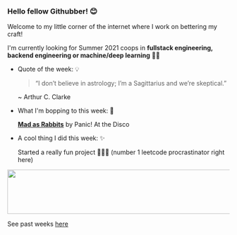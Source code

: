 ### Hello fellow Githubber! 😊
Welcome to my little corner of the internet where I work on bettering my craft! 

I'm currently looking for Summer 2021 coops in **fullstack engineering, backend engineering or machine/deep learning** 🤖🌞

- Quote of the week: 💡

   >“I don’t believe in astrology; I’m a Sagittarius and we’re skeptical.”

   ~ Arthur C. Clarke
   
- What I'm bopping to this week: 🎵

   [**Mad as Rabbits**](https://open.spotify.com/track/3pfUrqXf1WRxLjpxdnLjfR?si=G9HXKspJRSaHDkwsrI9JUQ) by Panic! At the Disco
  
  
 - A cool thing I did this week: ✨
  
    Started a really fun project 🐶🐶🐶 (number 1 leetcode procrastinator right here) 
          
<img src="https://media.giphy.com/media/OqBJWrgeLouJqJBiJU/giphy.gif" width="4000" height="100" />


See past weeks [here](https://github.com/xaylax/xaylax/blob/master/past.md)
